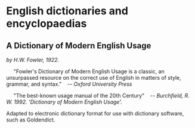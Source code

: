 # English dictionaries and encyclopaedias

## A Dictionary of Modern English Usage
<i>by H.W. Fowler, 1922.</i>


&nbsp;&nbsp;&nbsp;&nbsp;&nbsp;"Fowler's Dictionary of Modern English Usage is a classic, an unsurpassed resource on the correct use of English in matters of style, grammar, and syntax." 
&nbsp;&nbsp;&nbsp;<i>-- Oxford University Press</i>

&nbsp;&nbsp;&nbsp;&nbsp;&nbsp;"The best-known usage manual of the 20th Century"
&nbsp;&nbsp;&nbsp;<i>-- Burchfield, R. W. 1992. 'Dictionary of Modern English Usage'.</i>


Adapted to electronic dictionary format for use with dictionary software, such as Goldendict.
